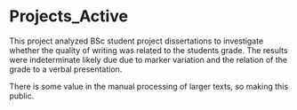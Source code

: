 # Projects_Active

This project analyzed BSc student project dissertations to investigate whether the quality of writing was related to the students grade. The results were indeterminate likely due due to marker variation and the relation of the grade to a verbal presentation. 

There is some value in the manual processing of larger texts, so making this public.
